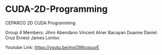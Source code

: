 # CUDA-2D-Programming
CEPARCO 2D CUDA Programming

Group 4 Members:
Jihro Abendano
Vincent Alner Bacayan
Duanne Daniel Cruz
Ernest James Lontoc

Youtube Link: https://youtu.be/moOlWcqouvE
